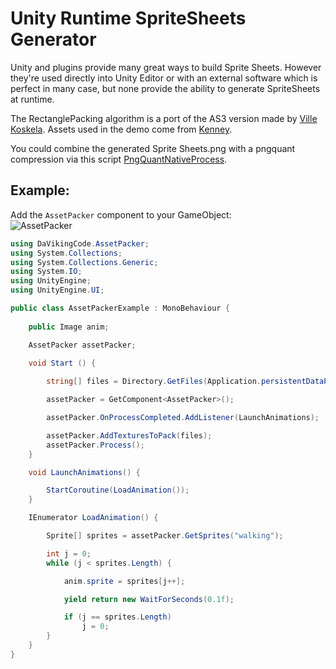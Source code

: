 Unity Runtime SpriteSheets Generator
====================================

Unity and plugins provide many great ways to build Sprite Sheets. However they're used directly into Unity Editor or with an external software which is perfect in many case, but none provide the ability to generate SpriteSheets at runtime.

The RectanglePacking algorithm is a port of the AS3 version made by [Ville Koskela](https://github.com/villekoskelaorg/RectanglePacking). Assets used in the demo come from [Kenney](http://kenney.nl/).

You could combine the generated Sprite Sheets.png with a pngquant compression via this script [PngQuantNativeProcess](https://github.com/DaVikingCode/PngQuantNativeProcess).

Example:
--------
Add the `AssetPacker` component to your GameObject:  
![AssetPacker](http://davikingcode.com/blog/wp-content/uploads/2017/01/AssetPacker.png)
```csharp
using DaVikingCode.AssetPacker;
using System.Collections;
using System.Collections.Generic;
using System.IO;
using UnityEngine;
using UnityEngine.UI;

public class AssetPackerExample : MonoBehaviour {
	
	public Image anim;

	AssetPacker assetPacker;
	
	void Start () {

		string[] files = Directory.GetFiles(Application.persistentDataPath + "/Textures", "*.png");

		assetPacker = GetComponent<AssetPacker>();

		assetPacker.OnProcessCompleted.AddListener(LaunchAnimations);

		assetPacker.AddTexturesToPack(files);
		assetPacker.Process();
	}

	void LaunchAnimations() {

		StartCoroutine(LoadAnimation());
	}

	IEnumerator LoadAnimation() {

		Sprite[] sprites = assetPacker.GetSprites("walking");

		int j = 0;
		while (j < sprites.Length) {

			anim.sprite = sprites[j++];

			yield return new WaitForSeconds(0.1f);

			if (j == sprites.Length)
				j = 0;
		}
	}
}

```
